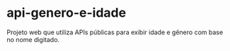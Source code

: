 # api-genero-e-idade
Projeto web que utiliza APIs públicas para exibir idade e gênero com base no nome digitado.
